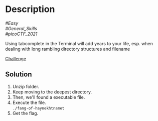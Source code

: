 # Description

_#Easy_<br>
_#General_Skills_<br>
_#picoCTF_2021_<br>

Using tabcomplete in the Terminal will add years to your life, esp. when dealing with long rambling directory structures and filename

[Challenge](../Tab,Tab,Attack/tab,tab,attack.zip)

## Solution

1. Unzip folder.
2. Keep moving to the deepest directory.
3. Then, we'll found a executable file.
4. Execute the file.<br>
   `./fang-of-haynekhtnamet`
5. Get the flag.

